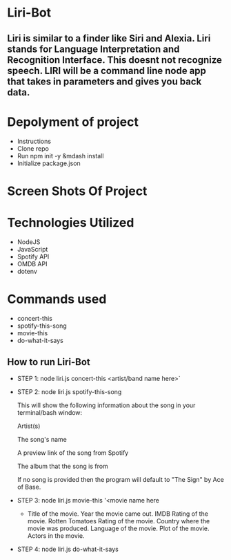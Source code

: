 # Liri-Bot
## Liri is similar to a finder like Siri and Alexia. Liri stands for Language Interpretation and Recognition Interface. This doesnt not recognize speech. LIRI will be a command line node app that takes in parameters and gives you back data.

# Depolyment of project
* Instructions
* Clone repo
* Run npm init -y &mdash install
* Initialize package.json

# Screen Shots Of Project

# Technologies Utilized
* NodeJS
* JavaScript
* Spotify API
* OMDB API
* dotenv

# Commands used 
* concert-this
* spotify-this-song
* movie-this
* do-what-it-says

## How to run Liri-Bot
* STEP 1: node liri.js concert-this <artist/band name here>`
* STEP 2: node liri.js spotify-this-song <song name here>
  
  This will show the following information about the song in your terminal/bash window:

  Artist(s)
  
  The song's name
  
  A preview link of the song from Spotify
  
  The album that the song is from
  
  If no song is provided then the program will default to "The Sign" by Ace of Base.
  
* STEP 3: node liri.js movie-this '<movie name here
    * Title of the movie.
  Year the movie came out.
  IMDB Rating of the movie.
  Rotten Tomatoes Rating of the movie.
  Country where the movie was produced.
  Language of the movie.
  Plot of the movie.
  Actors in the movie.
       
* STEP 4: node liri.js do-what-it-says
